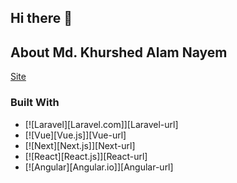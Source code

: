 ## Hi there 👋

<!--
**csenayeem025/csenayeem025** is a ✨ _special_ ✨ repository because its `README.md` (this file) appears on your GitHub profile.

Here are some ideas to get you started:

- 🔭 I’m currently working on ...
- 🌱 I’m currently learning ...
- 👯 I’m looking to collaborate on ...
- 🤔 I’m looking for help with ...
- 💬 Ask me about ...
- 📫 How to reach me: ...
- 😄 Pronouns: ...
- ⚡ Fun fact: ...
-->

## About Md. Khurshed Alam Nayem

[Site](https://www.nayeem.dev)

### Built With

* [![Laravel][Laravel.com]][Laravel-url]
* [![Vue][Vue.js]][Vue-url]
* [![Next][Next.js]][Next-url]
* [![React][React.js]][React-url]
* [![Angular][Angular.io]][Angular-url]

